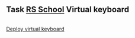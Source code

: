 ## Task [RS School](https://rs.school/) Virtual keyboard

![]()

[Deploy virtual keyboard](https://rolling-scopes-school.github.io/irenakowalewska-JS2020Q3/virtual-keyboard//) 
